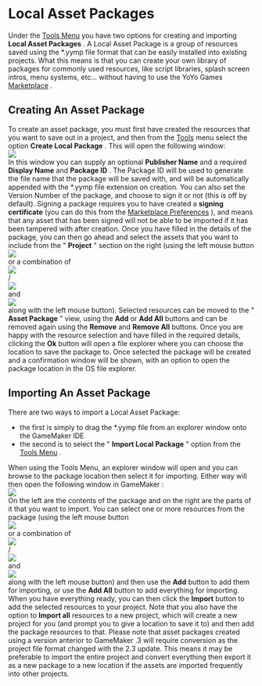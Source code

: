 # Local Asset Packages

Under the [Tools Menu](../IDE_Navigation/Menus/The_Tools_Menu) you
have two options for creating and importing **Local Asset Packages** . A
Local Asset Package is a group of resources saved using the \*.yymp file
format that can be easily installed into existing projects. What this
means is that you can create your own library of packages for commonly
used resources, like script libraries, splash screen intros, menu
systems, etc... without having to use the YoYo Games
[Marketplace](../Introduction/The_Marketplace) .

## Creating An Asset Package

To create an asset package, you must first have created the resources
that you want to save out in a project, and then from the
[Tools](../IDE_Navigation/Menus/The_Tools_Menu) menu select the
option **Create Local Package** . This will open the following window:  
![](https://gms.magecorn.com/Manual/assets/Images/IDE%20Tools/Local_Asset_Package_Create.png)  
In this window you can supply an optional **Publisher Name** and a
required **Display Name** and **Package ID** . The Package ID will be
used to generate the file name that the package will be saved with, and
will be automatically appended with the \*.yymp file extension on
creation. You can also set the Version Number of the package, and choose
to sign it or not (this is off by default). Signing a package requires
you to have created a **signing certificate** (you can do this from the
[Marketplace
Preferences](../Setting_Up_And_Version_Information/IDE_Preferences/Marketplace_Preferences)
), and means that any asset that has been signed will not be able to be
imported if it has been tampered with after creation. Once you have
filled in the details of the package, you can then go ahead and select
the assets that you want to include from the " **Project** " section on
the right (using the left mouse button  
![](https://gms.magecorn.com/Manual/assets/Images/Icons/Icon_LMB.png)  
or a combination of  
![](https://gms.magecorn.com/Manual/assets/Images/Icons/Icon_Ctrl.png)  
/  
![](https://gms.magecorn.com/Manual/assets/Images/Icons/Icon_Cmd.png)  
and  
![](https://gms.magecorn.com/Manual/assets/Images/Icons/Icon_Shift.png)  
along with the left mouse button). Selected resources can be moved to
the " **Asset Package** " view, using the **Add** or **Add All** buttons
and can be removed again using the **Remove** and **Remove All**
buttons. Once you are happy with the resource selection and have filled
in the required details, clicking the **Ok** button will open a file
explorer where you can choose the location to save the package to. Once
selected the package will be created and a confirmation window will be
shown, with an option to open the package location in the OS file
explorer.

## Importing An Asset Package

There are two ways to import a Local Asset Package:

-   the first is simply to drag the \*.yymp file from an explorer window
    onto the GameMaker IDE
-   the second is to select the " **Import Local Package** " option from
    the [Tools Menu](../IDE_Navigation/Menus/The_Tools_Menu) .

When using the Tools Menu, an explorer window will open and you can
browse to the package location then select it for importing. Either way
will then open the following window in GameMaker :  
![](https://gms.magecorn.com/Manual/assets/Images/IDE%20Tools/Local_Asset_Package_Import.png)  
On the left are the contents of the package and on the right are the
parts of it that you want to import. You can select one or more
resources from the package (using the left mouse button  
![](https://gms.magecorn.com/Manual/assets/Images/Icons/Icon_LMB.png)  
or a combination of  
![](https://gms.magecorn.com/Manual/assets/Images/Icons/Icon_Ctrl.png)  
/  
![](https://gms.magecorn.com/Manual/assets/Images/Icons/Icon_Cmd.png)  
and  
![](https://gms.magecorn.com/Manual/assets/Images/Icons/Icon_Shift.png)  
along with the left mouse button) and then use the **Add** button to add
them for importing, or use the **Add All** button to add everything for
importing. When you have everything ready, you can then click the
**Import** button to add the selected resources to your project. Note
that you also have the option to **Import all** resources to a new
project, which will create a new project for you (and prompt you to give
a location to save it to) and then add the package resources to that.
Please note that asset packages created using a version anterior to
GameMaker .3 will require conversion as the project file format changed
with the 2.3 update. This means it may be preferable to import the
entire project and convert everything then export it as a new package to
a new location if the assets are imported frequently into other
projects.
